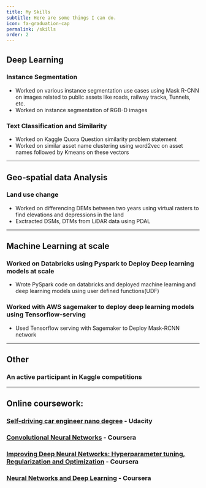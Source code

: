 ```yaml
---
title: My Skills
subtitle: Here are some things I can do.
icon: fa-graduation-cap
permalink: /skills
order: 2
---
```


## Deep Learning

### Instance Segmentation
* Worked on various instance segmentation use cases using Mask R-CNN on images related to public assets like roads, railway tracka, Tunnels, etc.
* Worked on instance segmentation of RGB-D images

### Text Classification and Similarity
* Worked on Kaggle Quora Question similarity problem statement
* Worked on similar asset name clustering using word2vec on asset names followed by Kmeans on these vectors 

-----------------

## Geo-spatial data Analysis

### Land use change
* Worked on differencing DEMs between two years using virtual rasters to find elevations and depressions in the land
* Exctracted DSMs, DTMs from LiDAR data using PDAL


-----------------

## Machine Learning at scale

### Worked on Databricks using Pyspark to Deploy Deep learning models at scale
* Wrote PySpark code on databricks and deployed machine learning and deep learning models using user defined functions(UDF)


### Worked with AWS sagemaker to deploy deep learning models using Tensorflow-serving
* Used Tensorflow serving with Sagemaker to Deploy Mask-RCNN network

-----------------

## Other

### An active participant in Kaggle competitions

-----------------

## Online coursework:

### [Self-driving car engineer nano degree](https://www.udacity.com/course/self-driving-car-engineer-nanodegree--nd013) - Udacity
### [Convolutional Neural Networks](https://www.coursera.org/account/accomplishments/verify/TKP3S55HZVBW?utm_medium=certificate&utm_source=link&utm_campaign=copybutton_certificate) - Coursera
### [Improving Deep Neural Networks: Hyperparameter tuning, Regularization and Optimization](https://www.coursera.org/account/accomplishments/verify/RJLS6PV2M8NK?utm_medium=certificate&utm_source=link&utm_campaign=copybutton_certificate) - Coursera
### [Neural Networks and Deep Learning](https://www.coursera.org/account/accomplishments/verify/ET7D8NBCTWRT?utm_medium=certificate&utm_source=link&utm_campaign=copybutton_certificate) - Coursera
